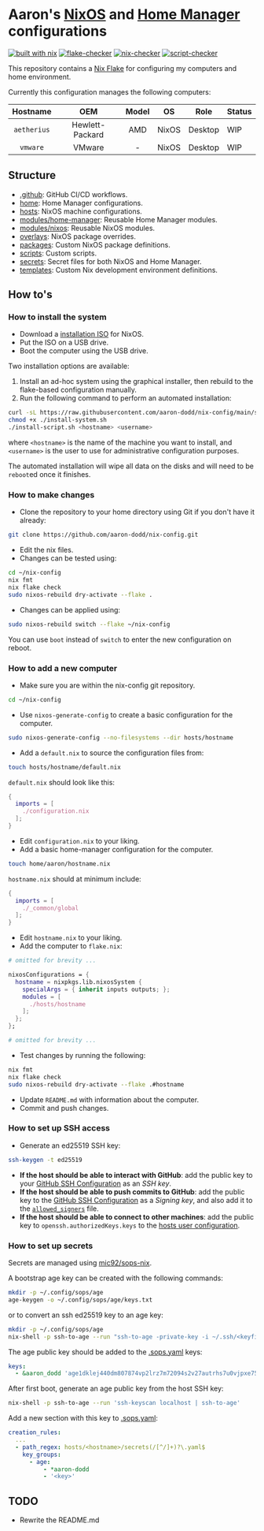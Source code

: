 # Aaron's [NixOS] and [Home Manager] configurations

[![built with nix](https://img.shields.io/static/v1?logo=NixOS&logoColor=white&color=blue&label=&message=Built%20with%20Nix&style=for-the-badge)](https://builtwithnix.org)
[![flake-checker](https://img.shields.io/github/actions/workflow/status/aaron-dodd/nix-config/flake-checker.yml?label=flake%20checker&style=for-the-badge)](https://github.com/aaron-dodd/nix-config/actions/workflows/flake-checker.yml)
[![nix-checker](https://img.shields.io/github/actions/workflow/status/aaron-dodd/nix-config/nix-checker.yml?label=nix%20checker&style=for-the-badge)](https://github.com/aaron-dodd/nix-config/actions/workflows/nix-checker.yml)
[![script-checker](https://img.shields.io/github/actions/workflow/status/aaron-dodd/nix-config/script-checker.yml?label=script%20checker&style=for-the-badge)](https://github.com/aaron-dodd/nix-config/actions/workflows/script-checker.yml)

[NixOS]: https://nixos.org/
[Home Manager]: https://github.com/nix-community/home-manager

This repository contains a [Nix Flake](https://nixos.wiki/wiki/Flakes) for
configuring my computers and home environment.

Currently this configuration manages the following computers:

|    Hostname    |       OEM       |        Model        |       OS      |     Role     |  Status  |
| :------------: | :------------:  | :-----------------: | :-----------: | :----------: | :------- |
| `aetherius`    | Hewlett-Packard | AMD                 | NixOS         | Desktop      | WIP      |
| `vmware`       | VMware          | -                   | NixOS         | Desktop      | WIP      |

## Structure

- [.github]: GitHub CI/CD workflows.
- [home]: Home Manager configurations.
- [hosts](./hosts): NixOS machine configurations.
- [modules/home-manager]: Reusable Home Manager modules.
- [modules/nixos]: Reusable NixOS modules.
- [overlays]: NixOS package overrides.
- [packages]: Custom NixOS package definitions.
- [scripts]: Custom scripts.
- [secrets]: Secret files for both NixOS and Home Manager.
- [templates]: Custom Nix development environment definitions.

[.github]: ./.github/workflows
[home]: ./home
[modules/home-manager]: ./modules/home-manager
[modules/nixos]: ./modules/nixos
[overlays]: ./overlays
[packages]: ./packages
[scripts]: ./scripts
[secrets]: ./secrets
[templates]: ./templates

## How to's
### How to install the system

- Download a [installation ISO](https://nixos.org/download) for NixOS.
- Put the ISO on a USB drive.
- Boot the computer using the USB drive.

Two installation options are available:

1. Install an ad-hoc system using the graphical installer, then rebuild to the
   flake-based configuration manually.
2. Run the following command to perform an automated installation:

```bash
curl -sL https://raw.githubusercontent.com/aaron-dodd/nix-config/main/scripts/install-system.sh > install-system.sh
chmod +x ./install-system.sh
./install-script.sh <hostname> <username>
```

where `<hostname>` is the name of the machine you want to install, and
`<username>` is the user to use for administrative configuration purposes.

The automated installation will wipe all data on the disks and will need to be
`reboot`ed once it finishes.

### How to make changes

- Clone the repository to your home directory using Git if you don't have it
  already:

```bash
git clone https://github.com/aaron-dodd/nix-config.git
```

- Edit the nix files.
- Changes can be tested using:

```bash
cd ~/nix-config
nix fmt
nix flake check
sudo nixos-rebuild dry-activate --flake .
```

- Changes can be applied using:

```bash
sudo nixos-rebuild switch --flake ~/nix-config
```

You can use `boot` instead of `switch` to enter the new configuration on
reboot.

### How to add a new computer

- Make sure you are within the nix-config git repository.

```bash
cd ~/nix-config
```

- Use `nixos-generate-config` to create a basic configuration for the
  computer.

```bash
sudo nixos-generate-config --no-filesystems --dir hosts/hostname
```

- Add a `default.nix` to source the configuration files from:

```bash
touch hosts/hostname/default.nix
```

`default.nix` should look like this:

```nix
{
  imports = [
    ./configuration.nix
  ];
}
```

- Edit `configuration.nix` to your liking.
- Add a basic home-manager configuration for the computer.

```bash
touch home/aaron/hostname.nix
```

`hostname.nix` should at minimum include:

```nix
{
  imports = [
    ./_common/global
  ];
}
```

- Edit `hostname.nix` to your liking.
- Add the computer to `flake.nix`:

```nix
# omitted for brevity ...

nixosConfigurations = {
  hostname = nixpkgs.lib.nixosSystem {
    specialArgs = { inherit inputs outputs; };
    modules = [
      ./hosts/hostname
    ];
  };
};

# omitted for brevity ...
```

- Test changes by running the following:

```bash
nix fmt
nix flake check
sudo nixos-rebuild dry-activate --flake .#hostname
```

- Update `README.md` with information about the computer.
- Commit and push changes.

### How to set up SSH access

- Generate an ed25519 SSH key:

```bash
ssh-keygen -t ed25519
```

- **If the host should be able to interact with GitHub**: add the public key to
  your [GitHub SSH Configuration] as an *SSH key*.
- **If the host should be able to push commits to GitHub**: add the public key
  to the [GitHub SSH Configuration] as a *Signing key*, and also add it to
  the [`allowed_signers`] file.
- **If the host should be able to connect to other machines**: add the public
  key to `openssh.authorizedKeys.keys` to the [hosts user configuration].

[`allowed_signers`]: https://git-scm.com/docs/git-config#Documentation/git-config.txt-gpgsshallowedSignersFile
[GitHub SSH Configuration]: https://github.com/settings/keys
[hosts user configuration]: ./hosts/_common/users

### How to set up secrets

Secrets are managed using [mic92/sops-nix].

A bootstrap age key can be created with the following commands:

```bash
mkdir -p ~/.config/sops/age
age-keygen -o ~/.config/sops/age/keys.txt
```

or to convert an ssh ed25519 key to an age key:

```bash
mkdir -p ~/.config/sops/age
nix-shell -p ssh-to-age --run "ssh-to-age -private-key -i ~/.ssh/<keyfile> > ~/.config/sops/age/keys.txt"
```

The age public key should be added to the [.sops.yaml] keys:

```yaml
keys:
  - &aaron_dodd 'age1dklej440dm807874vp2lrz7m72094s2v27autrhs7u0vjpxe75csttf2e0'
```

After first boot, generate an age public key from the host SSH key:

```bash
nix-shell -p ssh-to-age --run 'ssh-keyscan localhost | ssh-to-age'
```

Add a new section with this key to [.sops.yaml]:

```yaml
creation_rules:
  ...
  - path_regex: hosts/<hostname>/secrets(/[^/]+)?\.yaml$
    key_groups:
      - age:
          - *aaron-dodd
          - '<key>'
```

[mic92/sops-nix]: https://github.com/mic92/sops-nix
[.sops.yaml]: ./.sops.yaml

## TODO

- Rewrite the README.md
